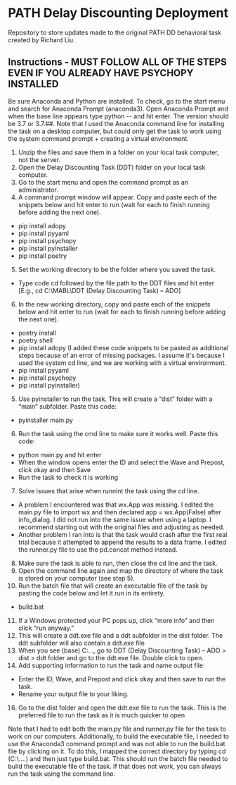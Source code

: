 # PATH Delay Discounting Deployment

Repository to store updates made to the original PATH DD behavioral task created by Richard Liu. 

## Instructions - MUST FOLLOW ALL OF THE STEPS EVEN IF YOU ALREADY HAVE PSYCHOPY INSTALLED

Be sure Anaconda and Python are installed. To check, go to the start menu and search for Anaconda Prompt (anaconda3). Open Anaconda Prompt and when the base line appears type python -- and hit enter. The version should be 3.7 or 3.7.##. 
Note that I used the Anaconda command line for installing the task on a desktop computer, but could only get the task to work using the system command prompt + creating a virtual environment. 
1. Unzip the files and save them in a folder on your local task computer, not the server. 
2. Open the Delay Discounting Task (DDT) folder on your local task computer. 
3. Go to the start menu and open the command prompt as an administrator. 
4. A command prompt window will appear. Copy and paste each of the snippets below and hit enter to run (wait for each to finish running before adding the next one). 
  - pip install adopy
  - pip install pyyaml
  - pip install psychopy
  - pip install pyinstaller
  - pip install poetry
5. Set the working directory to be the folder where you saved the task. 
  - Type code cd followed by the file path to the DDT files and hit enter [E.g., cd C:\MABL\DDT (Delay Discounting Task) – ADO]
6. In the new working directory, copy and paste each of the snippets below and hit enter to run (wait for each to finish running before adding the next one). 
  - poetry install
  - poetry shell
  - pip install adopy
(I added these code snippets to be pasted as additional steps because of an error of missing packages. I assume it's because I used the system cd line, and we are working with a virtual environment. 
  - pip install pyyaml
  - pip install psychopy
  - pip install pyinstaller)
5. Use pyinstaller to run the task. This will create a “dist” folder with a “main” subfolder. Paste this code:
  - pyinstaller main.py 
6. Run the task using the cmd line to make sure it works well. Paste this code:
  - python main.py and hit enter
  - When the window opens enter the ID and select the Wave and Prepost, click okay and then Save
  - Run the task to check it is working
7. Solve issues that arise when runnint the task using the cd line. 
  - A problem I encountered was that wx.App was missing. I edited the main.py file to import wx and then declared app = wx.App(False) after info_dialog. I did not run into the same issue when using a laptop. I recommend starting out with the original files and adjusting as needed.  
  - Another problem I ran into is that the task would crash after the first real trial because it attempted to append the results to a data frame. I edited the runner.py file to use the pd.concat method instead. 
8. Make sure the task is able to run, then close the cd line and the task. 
9. Open the command line again and map the directory of where the task is stored on your computer (see step 5).
10. Run the batch file that will create an executable file of the task by pasting the code below and let it run in its entirety. 
  - build.bat 
11.	If a Windows protected your PC pops up, click “more info” and then click “run anyway.”
12.	This will create a ddt.exe file and a ddt subfolder in the dist folder. The ddt subfolder will also contain a ddt.exe file
14.	When you see (base) C:\..., go to DDT (Delay Discounting Task) – ADO > dist > ddt folder and go to the ddt.exe file. Double click to open.
15. Add supporting information to run the task and name output file:
  - Enter the ID, Wave, and Prepost and click okay and then save to run the task.
  - Rename your output file to your liking. 
16.	Go to the dist folder and open the ddt.exe file to run the task. This is the preferred file to run the task as it is much quicker to open 


Note that I had to edit both the main.py file and runner.py file for the task to work on our computers. Additionally, to build the executable file, I needed to use the Anaconda3 command prompt and was not able to run the build.bat file by clicking on it. To do this, I mapped the correct directory by typing cd (C:\\....) and then just type build.bat. This should run the batch file needed to build the executable file of the task. If that does not work, you can always run the task using the command line. 
